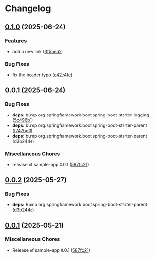 # Changelog

## [0.1.0](https://github.com/MatthiasKuehne/github-unleashed-sample-app/compare/v0.0.1...v0.1.0) (2025-06-24)


### Features

* add a new link ([3f55ea2](https://github.com/MatthiasKuehne/github-unleashed-sample-app/commit/3f55ea22443957378424d2efdf06a132ed251b1b))


### Bug Fixes

* fix the header typo ([e42e4fe](https://github.com/MatthiasKuehne/github-unleashed-sample-app/commit/e42e4fee7a21a67455ec948616735068c8929f5e))

## 0.0.1 (2025-06-24)


### Bug Fixes

* **deps:** bump org.springframework.boot:spring-boot-starter-logging ([5c496b1](https://github.com/MatthiasKuehne/github-unleashed-sample-app/commit/5c496b1cf437d8179816f599866953c4ccb252c5))
* **deps:** bump org.springframework.boot:spring-boot-starter-parent ([f747bd0](https://github.com/MatthiasKuehne/github-unleashed-sample-app/commit/f747bd00d485756a06952e306dc0fdf4e7a55822))
* **deps:** bump org.springframework.boot:spring-boot-starter-parent ([d3b244e](https://github.com/MatthiasKuehne/github-unleashed-sample-app/commit/d3b244ea3b90dc0b27691d3768136dcd0f36f40a))


### Miscellaneous Chores

* release of sample-app 0.0.1 ([587fc21](https://github.com/MatthiasKuehne/github-unleashed-sample-app/commit/587fc2178f703b0bbd338d5969e7a07695e84eaa))

## [0.0.2](https://github.com/EBCONT-Conference/github-unleashed-sample-app/compare/v0.0.1...v0.0.2) (2025-05-27)


### Bug Fixes

* **deps:** Bump org.springframework.boot:spring-boot-starter-parent ([d3b244e](https://github.com/EBCONT-Conference/github-unleashed-sample-app/commit/d3b244ea3b90dc0b27691d3768136dcd0f36f40a))

## [0.0.1](https://github.com/EBCONT-Conference/github-unleashed-sample-app/compare/v0.0.1...v0.0.1) (2025-05-21)


### Miscellaneous Chores

* Release of sample-app 0.0.1 ([587fc21](https://github.com/EBCONT-Conference/github-unleashed-sample-app/commit/587fc2178f703b0bbd338d5969e7a07695e84eaa))

